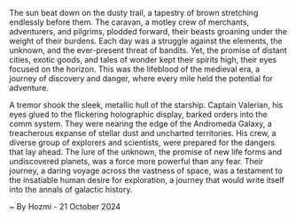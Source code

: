 
The sun beat down on the dusty trail, a tapestry of brown stretching endlessly before them.  The caravan, a motley crew of merchants, adventurers, and pilgrims, plodded forward, their beasts groaning under the weight of their burdens.  Each day was a struggle against the elements, the unknown, and the ever-present threat of bandits. Yet, the promise of distant cities, exotic goods, and tales of wonder kept their spirits high, their eyes focused on the horizon.  This was the lifeblood of the medieval era, a journey of discovery and danger, where every mile held the potential for adventure.

A tremor shook the sleek, metallic hull of the starship.  Captain Valerian, his eyes glued to the flickering holographic display, barked orders into the comm system.  They were nearing the edge of the Andromeda Galaxy, a treacherous expanse of stellar dust and uncharted territories.  His crew, a diverse group of explorers and scientists, were prepared for the dangers that lay ahead.  The lure of the unknown, the promise of new life forms and undiscovered planets, was a force more powerful than any fear.  Their journey, a daring voyage across the vastness of space, was a testament to the insatiable human desire for exploration, a journey that would write itself into the annals of galactic history. 

~ By Hozmi - 21 October 2024
